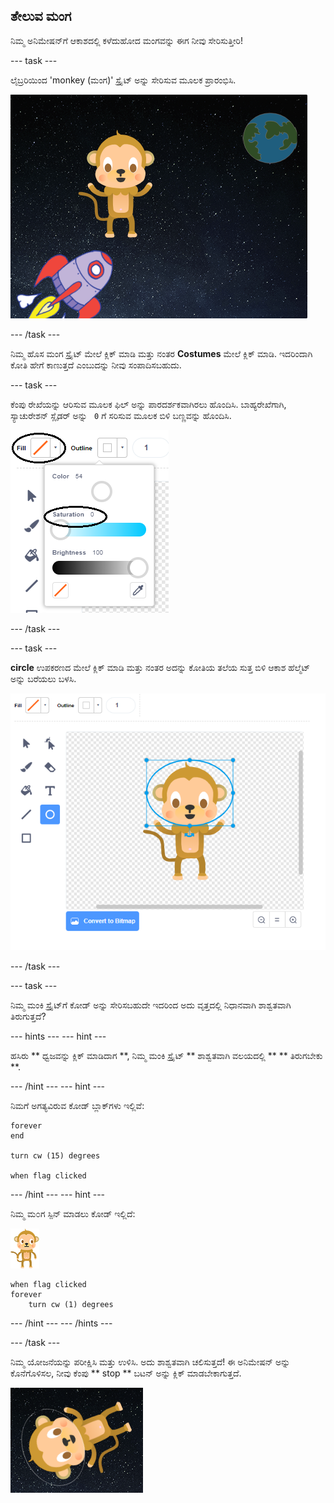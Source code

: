 ## ತೇಲುವ ಮಂಗ

ನಿಮ್ಮ ಅನಿಮೇಷನ್‌ಗೆ ಆಕಾಶದಲ್ಲಿ ಕಳೆದುಹೋದ ಮಂಗವನ್ನು ಈಗ ನೀವು ಸೇರಿಸುತ್ತೀರಿ!

\--- task \---

ಲೈಬ್ರರಿಯಿಂದ 'monkey (ಮಂಗ)' ಸ್ಪ್ರೈಟ್ ಅನ್ನು ಸೇರಿಸುವ ಮೂಲಕ ಪ್ರಾರಂಭಿಸಿ.

![ಮ೦ಗ ಸ್ಪ್ರೈಟ್ ಅನ್ನು ಸೇರಿಸುವುದು](images/space-monkey-sprite.png)

\--- /task \---

ನಿಮ್ಮ ಹೊಸ ಮಂಗ ಸ್ಪ್ರೈಟ್ ಮೇಲೆ ಕ್ಲಿಕ್ ಮಾಡಿ ಮತ್ತು ನಂತರ **Costumes** ಮೇಲೆ ಕ್ಲಿಕ್ ಮಾಡಿ. ಇದರಿಂದಾಗಿ ಕೋತಿ ಹೇಗೆ ಕಾಣುತ್ತದೆ ಎಂಬುದನ್ನು ನೀವು ಸಂಪಾದಿಸಬಹುದು.

\--- task \---

ಕೆಂಪು ರೇಖೆಯನ್ನು ಆರಿಸುವ ಮೂಲಕ ಫಿಲ್ ಅನ್ನು ಪಾರದರ್ಶಕವಾಗಿರಲು ಹೊಂದಿಸಿ. ಬಾಹ್ಯರೇಖೆಗಾಗಿ, ಸ್ಯಾಚುರೇಶನ್ ಸ್ಲೈಡರ್ ಅನ್ನು ` 0` ಗೆ ಸರಿಸುವ ಮೂಲಕ ಬಿಳಿ ಬಣ್ಣವನ್ನು ಹೊಂದಿಸಿ.

![ಬಿಳಿ ಬಣ್ಣದ್ದಾಗಿ ಮಾಡಿ](images/make-white.png)

\--- /task \---

\--- task \---

**circle** ಉಪಕರಣದ ಮೇಲೆ ಕ್ಲಿಕ್ ಮಾಡಿ ಮತ್ತು ನಂತರ ಅದನ್ನು ಕೋತಿಯ ತಲೆಯ ಸುತ್ತ ಬಿಳಿ ಆಕಾಶ ಹೆಲ್ಮೆಟ್ ಅನ್ನು ಬರೆಯಲು ಬಳಸಿ.

![ಮಂಕಿ ಸ್ಪೇಸ್ ಹೆಲ್ಮೆಟ್](images/space-monkey-edit.png)

\--- /task \---

\--- task \---

ನಿಮ್ಮ ಮಂಕಿ ಸ್ಪ್ರೈಟ್‌ಗೆ ಕೋಡ್ ಅನ್ನು ಸೇರಿಸಬಹುದೇ ಇದರಿಂದ ಅದು ವೃತ್ತದಲ್ಲಿ ನಿಧಾನವಾಗಿ ಶಾಶ್ವತವಾಗಿ ತಿರುಗುತ್ತದೆ?

\--- hints \--- \--- hint \---

ಹಸಿರು ** ಧ್ವಜವನ್ನು ಕ್ಲಿಕ್ ಮಾಡಿದಾಗ **, ನಿಮ್ಮ ಮಂಕಿ ಸ್ಪ್ರೈಟ್ ** ಶಾಶ್ವತವಾಗಿ ವಲಯದಲ್ಲಿ ** ** ತಿರುಗಬೇಕು **.

\--- /hint \--- \--- hint \---

ನಿಮಗೆ ಅಗತ್ಯವಿರುವ ಕೋಡ್ ಬ್ಲಾಕ್‌ಗಳು ಇಲ್ಲಿವೆ:

```blocks3
forever
end

turn cw (15) degrees

when flag clicked
```

\--- /hint \--- \--- hint \---

ನಿಮ್ಮ ಮ೦ಗ ಸ್ಪಿನ್ ಮಾಡಲು ಕೋಡ್ ಇಲ್ಲಿದೆ:

![ಮಂಕಿ ಸ್ಪ್ರೈಟ್](images/sprite-monkey.png)

```blocks3
when flag clicked
forever
    turn cw (1) degrees
```

\--- /hint \--- \--- /hints \---

\--- /task \---

ನಿಮ್ಮ ಯೋಜನೆಯನ್ನು ಪರೀಕ್ಷಿಸಿ ಮತ್ತು ಉಳಿಸಿ. ಅದು ಶಾಶ್ವತವಾಗಿ ಚಲಿಸುತ್ತದೆ! ಈ ಅನಿಮೇಷನ್ ಅನ್ನು ಕೊನೆಗೊಳಿಸಲ, ನೀವು ಕೆಂಪು ** stop ** ಬಟನ್ ಅನ್ನು ಕ್ಲಿಕ್ ಮಾಡಬೇಕಾಗುತ್ತದೆ.

![ತಿರುಗುವ ಕೋತಿಯನ್ನು ಪರೀಕ್ಷಿಸಿ](images/space-spin-test.png)